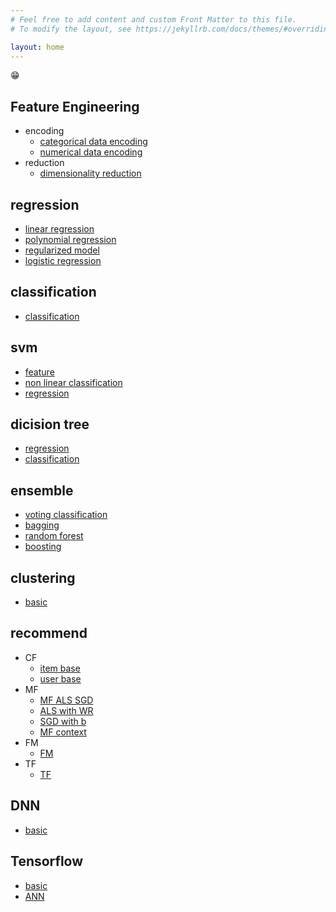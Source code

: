 ```yaml
---
# Feel free to add content and custom Front Matter to this file.
# To modify the layout, see https://jekyllrb.com/docs/themes/#overriding-theme-defaults

layout: home
---
```


😁

## Feature Engineering
- encoding
	- [categorical data encoding](./notebooks/category.html)
	- [numerical data encoding](./notebooks/numeric.html)
- reduction
	- [dimensionality reduction](./notebooks/dimensionality_reduction/all.html)

## regression
- [linear regression](./notebooks/regression/01_Linear_Regression.html)
- [polynomial regression](./notebooks/regression/02_Polynomial_Regression.html)
- [regularized model](./notebooks/regression/03_Regularized_Model.html)
- [logistic regression](./notebooks/regression/04_Logistic_Regression.html)

## classification
- [classification](./notebooks/classification/classification.html)

## svm
- [feature](./notebooks/svm/01_Feature.html)
- [non linear classification](./notebooks/svm/02_Non-linear_classification.html)
- [regression](./notebooks/svm/03_Regression.html)

## dicision tree
- [regression](./notebooks/dicision_tree/Regression.html)
- [classification](./notebooks/dicision_tree/Classifier.html)

## ensemble
- [voting classification](./notebooks/ensemble/01_Voting_Classifiers.html)
- [bagging](./notebooks/ensemble/02_Bagging.html)
- [random forest](./notebooks/ensemble/03_Random_Forest.html)
- [boosting](./notebooks/ensemble/04_Boosting.html)

## clustering
- [basic](./notebooks/clustering/Clustering.html)

## recommend
- CF
	- [item base](./notebooks/recommend/CF/item_base/ItemCF.html)
	- [user base](./notebooks/recommend/CF/user_base/UserCF.html)
- MF
	- [MF ALS SGD](./notebooks/recommend/MF/MF_als_sgd.html)
	- [ALS with WR](./notebooks/recommend/MF/ALS_wt_WR.html)
	- [SGD with b](./notebooks/recommend/MF/SGD_wt_b.html)
	- [MF context](./notebooks/recommend/MF/MF_context.html)
- FM
	- [FM](./notebooks/recommend/FM/FM.html)
- TF
	- [TF](./notebooks/recommend/TF/TF.html)

## DNN
- [basic](./notebooks/dnn/basic.html)

## Tensorflow
- [basic](./notebooks/tensorflow/basic.html)
- [ANN](./notebooks/tensorflow/ANN.html)










